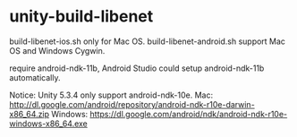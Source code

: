 # unity-build-libenet

build-libenet-ios.sh only for Mac OS.
build-libenet-android.sh support Mac OS and Windows Cygwin.

require android-ndk-11b, Android Studio could setup android-ndk-11b automatically.

Notice:
Unity 5.3.4 only support android-ndk-10e.
Mac: http://dl.google.com/android/repository/android-ndk-r10e-darwin-x86_64.zip
Windows: https://dl.google.com/android/ndk/android-ndk-r10e-windows-x86_64.exe
